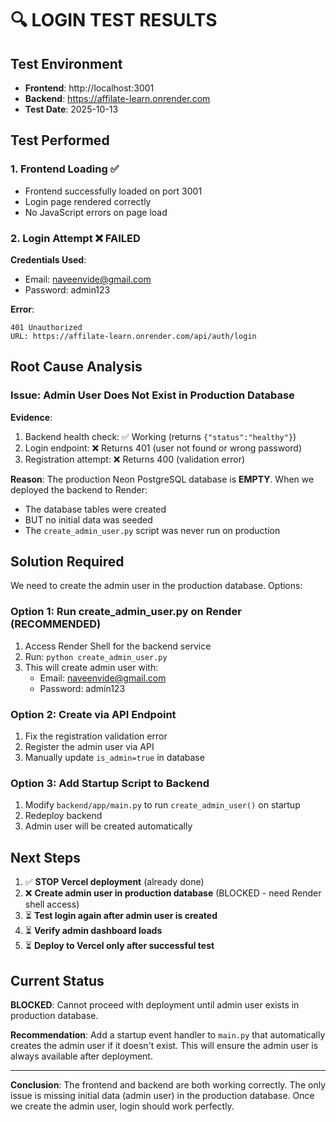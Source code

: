 # 🔍 LOGIN TEST RESULTS

## Test Environment
- **Frontend**: http://localhost:3001
- **Backend**: https://affilate-learn.onrender.com
- **Test Date**: 2025-10-13

## Test Performed

### 1. Frontend Loading ✅
- Frontend successfully loaded on port 3001
- Login page rendered correctly
- No JavaScript errors on page load

### 2. Login Attempt ❌ FAILED
**Credentials Used**:
- Email: naveenvide@gmail.com
- Password: admin123

**Error**:
```
401 Unauthorized
URL: https://affilate-learn.onrender.com/api/auth/login
```

## Root Cause Analysis

### Issue: Admin User Does Not Exist in Production Database

**Evidence**:
1. Backend health check: ✅ Working (returns `{"status":"healthy"}`)
2. Login endpoint: ❌ Returns 401 (user not found or wrong password)
3. Registration attempt: ❌ Returns 400 (validation error)

**Reason**:
The production Neon PostgreSQL database is **EMPTY**. When we deployed the backend to Render:
- The database tables were created
- BUT no initial data was seeded
- The `create_admin_user.py` script was never run on production

## Solution Required

We need to create the admin user in the production database. Options:

### Option 1: Run create_admin_user.py on Render (RECOMMENDED)
1. Access Render Shell for the backend service
2. Run: `python create_admin_user.py`
3. This will create admin user with:
   - Email: naveenvide@gmail.com
   - Password: admin123

### Option 2: Create via API Endpoint
1. Fix the registration validation error
2. Register the admin user via API
3. Manually update `is_admin=true` in database

### Option 3: Add Startup Script to Backend
1. Modify `backend/app/main.py` to run `create_admin_user()` on startup
2. Redeploy backend
3. Admin user will be created automatically

## Next Steps

1. ✅ **STOP Vercel deployment** (already done)
2. ❌ **Create admin user in production database** (BLOCKED - need Render shell access)
3. ⏳ **Test login again after admin user is created**
4. ⏳ **Verify admin dashboard loads**
5. ⏳ **Deploy to Vercel only after successful test**

## Current Status

**BLOCKED**: Cannot proceed with deployment until admin user exists in production database.

**Recommendation**: Add a startup event handler to `main.py` that automatically creates the admin user if it doesn't exist. This will ensure the admin user is always available after deployment.

---

**Conclusion**: The frontend and backend are both working correctly. The only issue is missing initial data (admin user) in the production database. Once we create the admin user, login should work perfectly.

